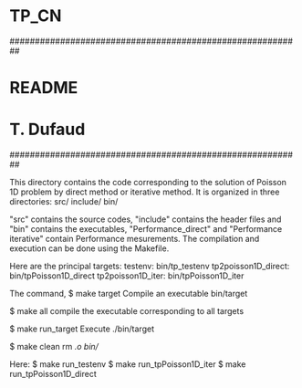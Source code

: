 # TP_CN

##########################################################
# README
#
# T. Dufaud
##########################################################

This directory contains the code corresponding to the solution
of Poisson 1D problem by direct method or iterative method.
It is organized in three directories:
src/ 
include/
bin/

"src" contains the source codes, "include" contains the 
header files and "bin" contains the executables, "Performance_direct" and
"Performance iterative" contain Performance mesurements. 
The compilation and execution can be done using the Makefile.

Here are the principal targets: 
testenv: bin/tp_testenv
tp2poisson1D_direct: bin/tpPoisson1D_direct
tp2poisson1D_iter: bin/tpPoisson1D_iter

The command,
$ make target
Compile an executable bin/target 

$ make all
compile the executable corresponding to all targets

$ make run_target
Execute ./bin/target

$ make clean
rm *.o bin/*

Here:
$ make run_testenv
$ make run_tpPoisson1D_iter
$ make run_tpPoisson1D_direct
